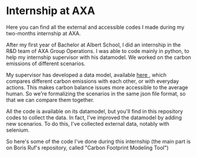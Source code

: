 # Internship at AXA

Here you can find all the external and accessible codes I made during my two-months internship at AXA.

After my first year of Bachelor at Albert School, I did an internship in the R&D team of AXA Group Operations. 
I was able to code mainly in python, to help my internship supervisor with his datamodel. We worked on the carbon emissions of different scenarios. 

My supervisor has developed a data model, available <a href="https://github.com/borisruf/carbon-footprint-modeling-tool/tree/main">here </a>, which compares different carbon emissions with each other, or with everyday actions. This makes carbon balance issues more accessible to the average human. 
So we're formalizing the scenarios in the same json file format, so that we can compare them together.

All the code is available on its datamodel, but you'll find in this repository codes to collect the data.
In fact, I've improved the datamodel by adding new scenarios. To do this, I've collected external data, notably with selenium.

So here's some of the code I've done during this internship (the main part is on Boris Ruf's repository, called "Carbon Footprint Modeling Tool")
